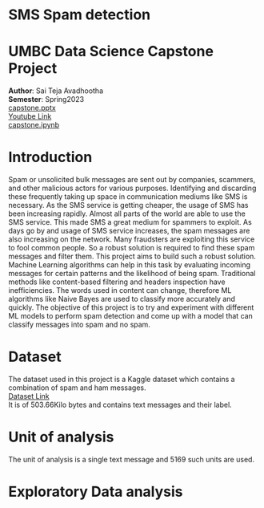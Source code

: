 # SMS Spam detection
# UMBC Data Science Capstone Project
**Author**: Sai Teja Avadhootha\
**Semester**: Spring2023\
[capstone.pptx](https://github.com/asaitej1/saiteja_data606/blob/main/docs/SMS%20Spam%20detection.pptx)\
[Youtube Link]()\
[capstone.ipynb](https://github.com/asaitej1/saiteja_data606/blob/main/src/sms_spam_detection_(final1).ipynb)

# Introduction
Spam or unsolicited bulk messages are sent out by companies, scammers, and other malicious actors for various purposes. 
Identifying and discarding these frequently taking up space in communication mediums like SMS is necessary.
As the SMS service is getting cheaper, the usage of SMS has been increasing rapidly. Almost all parts of the world are able to use the SMS service. This made SMS a great medium for spammers to exploit. 
As days go by and usage of SMS service increases, the spam messages are also increasing on the network. Many fraudsters are exploiting this service to fool common people.
So a robust solution is required to find these spam messages and filter them. This project aims to build such a robust solution.
Machine Learning algorithms can help in this task by evaluating incoming messages for certain patterns and the likelihood of being spam.
Traditional methods like content-based filtering and headers inspection have inefficiencies. The words used in content can change, therefore ML algorithms like Naive Bayes are used to classify more accurately and quickly.
The objective of this project is to try and experiment with different ML models to perform spam detection and come up with a model that can classify messages into spam and no spam.

# Dataset
The dataset used in this project is a Kaggle dataset which contains a combination of spam and ham messages.\
[Dataset Link](https://www.kaggle.com/datasets/uciml/sms-spam-collection-dataset)\
It is of 503.66Kilo bytes and contains text messages and their label.

# Unit of analysis
The unit of analysis is a single text message and 5169 such units are used.

# Exploratory Data analysis

